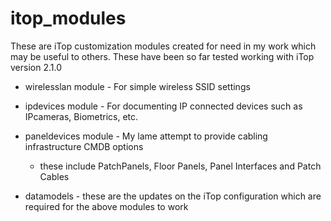 itop_modules
============

These are iTop customization modules created for need in my work which may be useful to others. These have been so far tested working with iTop version 2.1.0

- wirelesslan module - For simple wireless SSID settings

- ipdevices module - For documenting IP connected devices such as IPcameras, Biometrics, etc.

- paneldevices module - My lame attempt to provide cabling infrastructure CMDB options
	- these include PatchPanels, Floor Panels, Panel Interfaces and Patch Cables

- datamodels - these are the updates on the iTop configuration which are required for the above modules to work
